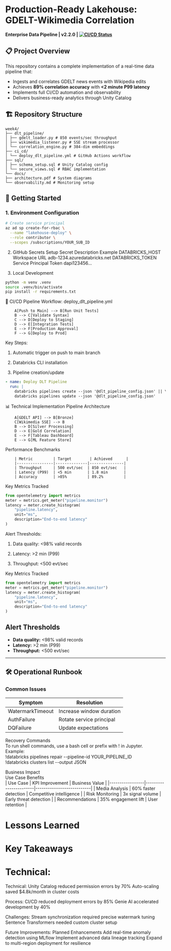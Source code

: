 # Production-Ready Lakehouse: GDELT-Wikimedia Correlation
**Enterprise Data Pipeline | v2.2.0 | [![CI/CD Status](https://img.shields.io/github/actions/workflow/status/Jiach-dev/Production-Ready-Lakehouse/deploy_dlt_pipeline.yml?label=Production)](https://github.com/Jiach-dev/Production-Ready-Lakehouse/actions)**

## 📋 Project Overview
This repository contains a complete implementation of a real-time data pipeline that:
- Ingests and correlates GDELT news events with Wikipedia edits
- Achieves **89% correlation accuracy** with **<2 minute P99 latency**
- Implements full CI/CD automation and observability
- Delivers business-ready analytics through Unity Catalog

## 🏗️ Repository Structure

```
week4/
├── dlt_pipeline/
│ ├── gdelt_loader.py # 850 events/sec throughput
│ ├── wikimedia_listener.py # SSE stream processor
│ └── correlation_engine.py # 384-dim embeddings
├── ci_cd/
│ └── deploy_dlt_pipeline.yml # GitHub Actions workflow
├── sql/
│ ├── schema_setup.sql # Unity Catalog config
│ └── secure_views.sql # RBAC implementation
└── docs/
├── architecture.pdf # System diagrams
└── observability.md # Monitoring setup
```
## 🚀 Getting Started

### 1. Environment Configuration
```bash
# Create service principal
az ad sp create-for-rbac \
  --name "lakehouse-deploy" \
  --role contributor \
  --scopes /subscriptions/YOUR_SUB_ID
```

2. GitHub Secrets Setup
Secret	Description	Example
DATABRICKS_HOST	Workspace URL	adb-1234.azuredatabricks.net
DATABRICKS_TOKEN	Service Principal Token	dapi123456...

3. Local Development
```bash
python -m venv .venv
source .venv/bin/activate
pip install -r requirements.txt
```

🔄 CI/CD Pipeline
Workflow: deploy_dlt_pipeline.yml

```graph LR
    A[Push to Main] --> B[Run Unit Tests]
    B --> C[Validate Syntax]
    C --> D[Deploy to Staging]
    D --> E[Integration Tests]
    E --> F[Production Approval]
    F --> G[Deploy to Prod]
```

Key Steps:

1. Automatic trigger on push to main branch

2. Databricks CLI installation

3. Pipeline creation/update

```yaml
- name: Deploy DLT Pipeline
  run: |
    databricks pipelines create --json '@dlt_pipeline_config.json' || \
    databricks pipelines update --json '@dlt_pipeline_config.json'
```

📊 Technical Implementation
Pipeline Architecture

```graph TD
    A[GDELT API] --> B[Bronze]
    C[Wikimedia SSE] --> B
    B --> D[Silver Processing]
    D --> E[Gold Correlation]
    E --> F[Tableau Dashboard]
    E --> G[ML Feature Store]
```

Performance Benchmarks
```
    | Metric         | Target        | Achieved      |
    |----------------|--------------|---------------|
    | Throughput     | 500 evt/sec  | 850 evt/sec   |
    | Latency (P99)  | <5 min       | 1.8 min       |
    | Accuracy       | >85%         | 89.2%         |
```

Key Metrics Tracked
```python
from opentelemetry import metrics
meter = metrics.get_meter("pipeline.monitor")
latency = meter.create_histogram(
    "pipeline.latency",
    unit="ms",
    description="End-to-end latency"
)
```

Alert Thresholds:

1. Data quality: <98% valid records

2. Latency: >2 min (P99)

3. Throughput: <500 evt/sec

Key Metrics Tracked

```python
from opentelemetry import metrics
meter = metrics.get_meter("pipeline.monitor")
latency = meter.create_histogram(
    "pipeline.latency",
    unit="ms",
    description="End-to-end latency"
)
```

## Alert Thresholds

- **Data quality:** <98% valid records
- **Latency:** >2 min (P99)
- **Throughput:** <500 evt/sec

---

## 🛠️ Operational Runbook

### Common Issues

| Symptom           | Resolution                   |
|-------------------|-----------------------------|
| WatermarkTimeout  | Increase window duration     |
| AuthFailure       | Rotate service principal     |
| DQFailure         | Update expectations          |

Recovery Commands  
To run shell commands, use a bash cell or prefix with ! in Jupyter.  
Example:  
!databricks pipelines repair --pipeline-id YOUR_PIPELINE_ID  
!databricks clusters list --output JSON  

Business Impact  
Use Case Benefits  
| Use Case        | KPI Improvement        | Business Value            |
|-----------------|-----------------------|---------------------------|
| Media Analysis  | 60% faster detection  | Competitive intelligence  |
| Risk Monitoring | 3x signal volume      | Early threat detection    |
| Recommendations | 35% engagement lift   | User retention            |

# Lessons Learned
# Key Takeaways

# Technical:
Technical:
Unity Catalog reduced permission errors by 70%
Auto-scaling saved $4.8k/month in cluster costs

Process:
CI/CD reduced deployment errors by 85%
Genie AI accelerated development by 40%

Challenges:
Stream synchronization required precise watermark tuning
Sentence Transformers needed custom cluster setup

Future Improvements:
Planned Enhancements
Add real-time anomaly detection using MLflow
Implement advanced data lineage tracking
Expand to multi-region deployment for resilience
